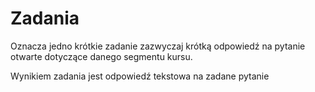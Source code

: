 # Zadania
Oznacza jedno krótkie zadanie zazwyczaj krótką odpowiedź na pytanie otwarte dotyczące danego segmentu kursu.

Wynikiem zadania jest odpowiedź tekstowa na zadane pytanie